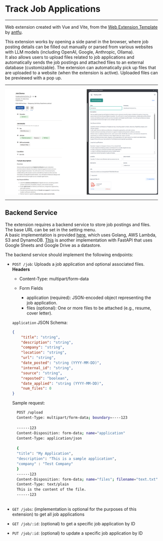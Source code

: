 # Track Job Applications

---------------------------
Web extension created with Vue and Vite, from
the [Web Extension Template](https://github.com/anthttps://github.com/antfu-collective/vitesse-webext)
by [antfu](https://github.com/antfu).

This extension works by opening a side panel in the browser, where job posting details can be filled out manually or
parsed from various websites with LLM models (including OpenAI, Google, Anthropic, Ollama). \
It also allows users to
upload files related to job applications and
automatically sends the job postings and attached files to an external database (customizable).
The extension can automatically pick up files that are uploaded to a website (when the extension is active).
Uploaded files can be previewed with a pop up.


----------------
![demo](./assets/img.png)

----------------

## Backend Service

The extension requires a backend service to store job postings and files. The base URL can be set in the setting menu.\
A basic implementation is provided [here](https://github.com/mac-op/job-tracker-backend), which uses Golang, AWS Lambda,
S3 and DynamoDB. [This](https://github.com/mac-op/job-tracker-sheets) is another implementation with FastAPI that uses
Google Sheets and Google Drive as a datastore.

The backend service should implement the following endpoints:

- `POST /job`: Uploads a job application and optional associated files.
  **Headers**
    - Content-Type: multipart/form-data

    - Form Fields
        - application (required): JSON-encoded object representing the job application.
        - files (optional): One or more files to be attached (e.g., resume, cover letter).

  `application` JSON Schema:

  ```json
  {
      "title": "string",
      "description": "string",
      "company": "string",
      "location": "string",
      "url": "string",
      "date_posted": "string (YYYY-MM-DD)",
      "internal_id": "string",
      "source": "string",
      "reposted": "boolean",
      "date_applied": "string (YYYY-MM-DD)",
      "num_files": 0
  }
  ```
  Sample request:
  ```bash
    POST /upload
    Content-Type: multipart/form-data; boundary=----123
    
    ------123
    Content-Disposition: form-data; name="application"
    Content-Type: application/json
    
    {
    "title": "My Application",
    "description": "This is a sample application",
    "company" : "Test Company"
    }
    ------123
    Content-Disposition: form-data; name="files"; filename="text.txt"
    Content-Type: text/plain
    This is the content of the file.
    ------123
    
  ```

- `GET /jobs`: (implementation is optional for the purposes of this extension) to get all job applications
- `GET /job/:id`: (optional) to get a specific job application by ID
- `PUT /job/:id`: (optional) to update a specific job application by ID